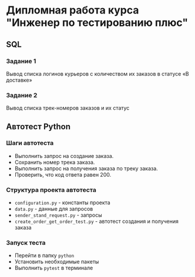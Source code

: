 # Дипломная работа курса "Инженер по тестированию плюс"

## SQL
### Задание 1
Вывод списка логинов курьеров с количеством их заказов в статусе «В доставке»

### Задание 2
Вывод списка трек-номеров заказов и их статус 

## Автотест Python
### Шаги автотеста
- Выполнить запрос на создание заказа.
- Сохранить номер трека заказа.
- Выполнить запрос на получения заказа по треку заказа.
- Проверить, что код ответа равен 200.

### Структура проекта автотеста
- `configuration.py` - константы проекта
- `data.py` - данные для запросов
- `sender_stand_request.py` - запросы
- `create_order_get_order_test.py` - автотест создания и получения заказа

### Запуск теста
- Перейти в папку `python`
- Установить необходимые пакеты
- Выполнить `pytest` в терминале

